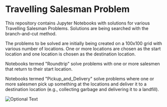 # Travelling Salesman Problem
This repository contains Jupyter Notebooks with solutions for various Travelling Salesman Problems. Solutions are being searched with the branch-and-cut method.

The problems to be solved are initially being created on a 100x100 grid with various number of locations. One or more locations are chosen as the start location and one location is chosen as the destination location.

Notebooks termed "Roundtrip" solve problems with one or more salesmen that return to their start location.

Notebooks termed "Pickup_and_Delivery" solve problems where one or more salesmen pick up something at the locations and deliver it to a destination location (e.g., collecting garbage and delivering it to a landfill).

![Optional Text](../master/Solutions/Roundtrip.png)
